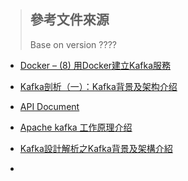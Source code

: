 > ## 參考文件來源
> 
> Base on version ????

- [Docker – (8) 用Docker建立Kafka服務](https://cutejaneii.wordpress.com/2017/06/19/docker-7-%E7%94%A8docker%E5%BB%BA%E7%AB%8Bkafka%E6%9C%8D%E5%8B%99%E4%B8%8A/)

- [Kafka剖析（一）：Kafka背景及架构介绍](http://www.infoq.com/cn/articles/kafka-analysis-part-1)

- [API Document](https://kafka.apache.org/20/javadoc/index.html?org/apache/kafka/clients/producer/KafkaProducer.html)

- [Apache kafka 工作原理介绍](https://www.ibm.com/developerworks/cn/opensource/os-cn-kafka/index.html)

- [Kafka設計解析之Kafka背景及架構介紹](https://read01.com/aOmoA.html)

- 
